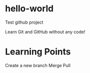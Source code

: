 # hello-world
Test github project

Learn Git and GitHub without any code!

# Learning Points
Create a new branch
Merge 
Pull
